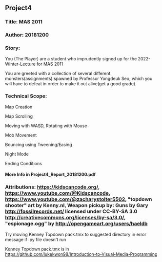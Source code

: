 ## Project4
### Title: MAS 2011
### Author: 20181200 

### Story: 
You (The Player) are a student who imprudently
signed up for the 2022-Winter-Lecture for MAS 2011

You are greeted with a collection of several different monsters(assignments) spawned by Professor Yongdeuk Seo, which you will have to defeat in order to make it out alive(get a good grade).

### Technical Scope:
Map Creation

Map Scrolling

Moving with WASD, Rotating with Mouse

Mob Movement

Bouncing using Tweening/Easing

Night Mode

Ending Conditions



#### More Info in Project4_Report_20181200.pdf

### Attributions: https://kidscancode.org/, https://www.youtube.com/@Kidscancode, https://www.youtube.com/@zacharystolter5502, "topdown shooter" art by Kenny.nl, Weapon pickup by: Guns by Gary <http://fossilrecords.net/> licensed under CC-BY-SA 3.0 <http://creativecommons.org/licenses/by-sa/3.0/>, "espionage.ogg" by http://opengameart.org/users/haeldb

Try moving Kenney Topdown pack.tmx to suggested directory in error message if .py file doesn't run

Kenney Topdown pack.tmx is in https://github.com/lukekwon98/Introduction-to-Visual-Media-Programming 
